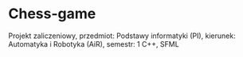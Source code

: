 # Chess-game
Projekt zaliczeniowy, przedmiot: Podstawy informatyki (PI), kierunek: Automatyka i Robotyka (AiR), semestr: 1
C++, SFML
